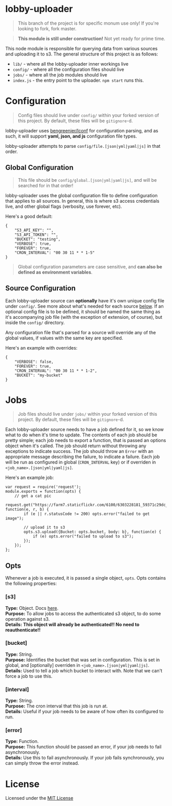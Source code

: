 lobby-uploader
===============

> This branch of the project is for specific monum use only! If you're looking to fork, fork master.

> __This module is still under construction!__ Not yet ready for prime time.

This node module is responsible for querying data from various sources and uploading it to s3.
The general structure of this project is as follows:

+ `lib/` - where all the lobby-uploader inner workings live
+ `config/` - where all the configuration files should live
+ `jobs/` - where all the job modules should live
+ `index.js` - the entry point to the uploader. `npm start` runs this.

# Configuration

> Config files should live under `config/` within your forked version of this project. By default,
these files will be `gitignore`-d.

lobby-uploader uses [bengreenier/lconf](https://github.com/bengreenier/lconf) for configuration parsing,
and as such, it will support __yaml, json, and js__ configuration file types.

lobby-uploader attempts to parse `config/file.[json|yml|yaml|js]` in that order.

## Global Configuration

> This file should be  `config/global.[json|yml|yaml|js]`, and will be searched for in that order!

lobby-uploader uses the global configuration file to define configuration that applies to all sources. In general, this
is where s3 access credentials live, and other global flags (verbosity, use forever, etc).

Here's a good default:
```
{
	"S3_API_KEY": "",
	"S3_API_TOKEN": "",
	"BUCKET": "testing",
	"VERBOSE": true,
	"FOREVER": true,
	"CRON_INTERVAL": "00 30 11 * * 1-5"
}
```

> Global configuration parameters are case sensitive, and __can also be defined as environment variables__.

## Source Configuration

Each lobby-uploader source can __optionally__ have it's own unique config file under `config/`. See more about what's
needed for each source [below](#jobs). If an optional config file is to be defined, it should be named the same thing
as it's accompanying job file (with the exception of extension, of course), but inside the `config/` directory.

Any configuration file that's parsed for a source will override any of the global values, if values with the same key
are specified.

Here's an example with overrides:
```
{
	"VERBOSE": false,
	"FOREVER": true,
	"CRON_INTERVAL": "00 30 11 * * 1-2",
	"BUCKET": "my-bucket"
}
```

# Jobs

> Job files should live under `jobs/` within your forked version of this project. By default,
these files will be `gitignore`-d.

Each lobby-uploader source needs to have a job defined for it, so we know what to do when it's time to update.
The contents of each job should be pretty simple; each job needs to export a function, that is passed an options
object when it's called. The job should return without throwing any exceptions to indicate success.
The job should throw an `Error` with an appropriate message describing the failure, to indicate a failure.
Each job will be run as configured in global (`CRON_INTERVAL` key) or if overriden in `<job_name>.[json|yml|yaml|js]`.

Here's an example job:
```
var request = require('request');
module.exports = function(opts) {
	// get a cat pic
	request.get("https://farm7.staticflickr.com/6100/6303228181_59371c29dc_q_d.jpg", function(e, r, b) {
		if (e || r.statusCode != 200) opts.error("failed to get image");

		// upload it to s3
		opts.s3.upload({Bucket: opts.bucket, body: b}, function(e) {
			if (e) opts.error("failed to upload to s3");
		});
	});
};
```

## Opts

Whenever a job is executed, it is passed a single object, `opts`. Opts contains the following properties:

### [s3]

__Type:__ Object. Docs [here](http://docs.aws.amazon.com/AWSJavaScriptSDK/latest/AWS/S3.html).  
__Purpose:__ To allow jobs to access the authenticated s3 object, to do some operation against s3.  
__Details:__ __This object will already be authenticated!! No need to reauthenticate!!__

### [bucket]

__Type:__ String.  
__Purpose:__ Identifies the bucket that was set in configuration. This is set in global, and [optionally] overriden in `<job_name>.[json|yml|yaml|js]`.  
__Details:__ Used to tell a job which bucket to interact with. Note that we can't force a job to use this.

### [interval]

__Type:__ String.  
__Purpose:__ The cron interval that this job is run at.  
__Details:__ Useful if your job needs to be aware of how often its configured to run.

### [error]

__Type:__ Function.  
__Purpose:__ This function should be passed an error, if your job needs to fail asynchronously.  
__Details:__ Use this to fail asynchronously. If your job fails synchronously, you can simply throw the error instead.

# License

Licensed under the [MIT License](./LICENSE)

